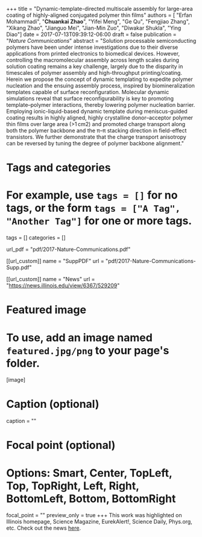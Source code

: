 +++
title = "Dynamic-template-directed multiscale assembly for large-area coating of highly-aligned conjugated polymer thin films"
authors = [ "Erfan Mohammadi", "**Chuankai Zhao**", "Yifei Meng", "Ge Qu", "Fengjiao Zhang", "Xikang Zhao", "Jianguo Mei", "Jian-Min Zuo", "Diwakar Shukla", "Ying Diao"]
date = 2017-07-13T09:39:12-06:00
draft = false
publication = "*Nature Communications*"
abstract    = "Solution processable semiconducting polymers have been under intense investigations due to their diverse applications from printed electronics to biomedical devices. However, controlling the macromolecular assembly across length scales during solution coating remains a key challenge, largely due to the disparity in timescales of polymer assembly and high-throughput printing/coating. Herein we propose the concept of dynamic templating to expedite polymer nucleation and the ensuing assembly process, inspired by biomineralization templates capable of surface reconfiguration. Molecular dynamic simulations reveal that surface reconfigurability is key to promoting template–polymer interactions, thereby lowering polymer nucleation barrier. Employing ionic-liquid-based dynamic template during meniscus-guided coating results in highly aligned, highly crystalline donor–acceptor polymer thin films over large area (>1 cm2) and promoted charge transport along both the polymer backbone and the π–π stacking direction in field-effect transistors. We further demonstrate that the charge transport anisotropy can be reversed by tuning the degree of polymer backbone alignment."

# Tags and categories
# For example, use `tags = []` for no tags, or the form `tags = ["A Tag", "Another Tag"]` for one or more tags.
tags = []
categories = []

url_pdf = "pdf/2017-Nature-Communications.pdf"

[[url_custom]]
  name = "SuppPDF"
  url  = "pdf/2017-Nature-Communications-Supp.pdf"

[[url_custom]]
  name = "News"
  url  = "https://news.illinois.edu/view/6367/529209"

# Featured image
# To use, add an image named `featured.jpg/png` to your page's folder. 
[image]
  # Caption (optional)
  caption = ""

  # Focal point (optional)
  # Options: Smart, Center, TopLeft, Top, TopRight, Left, Right, BottomLeft, Bottom, BottomRight
  focal_point = ""
  preview_only = true
+++
This work was highlighted on Illinois homepage, Science Magazine, EurekAlert!, Science Daily, Phys.org, etc. Check out the news [here](https://news.illinois.edu/view/6367/529209).
